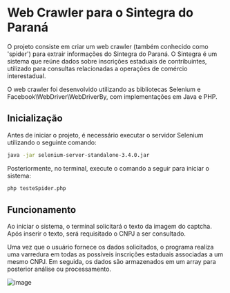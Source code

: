 # Web Crawler para o Sintegra do Paraná

O projeto consiste em criar um web crawler (também conhecido como 'spider') para extrair informações do Sintegra do Paraná. O Sintegra é um sistema que reúne dados sobre inscrições estaduais de contribuintes, utilizado para consultas relacionadas a operações de comércio interestadual.

O web crawler foi desenvolvido utilizando as bibliotecas Selenium e Facebook\WebDriver\WebDriverBy, com implementações em Java e PHP.

## Inicialização

Antes de iniciar o projeto, é necessário executar o servidor Selenium utilizando o seguinte comando:

```bash
java -jar selenium-server-standalone-3.4.0.jar
```

Posteriormente, no terminal, execute o comando a seguir para iniciar o sistema:

```bash
php testeSpider.php
```

## Funcionamento

Ao iniciar o sistema, o terminal solicitará o texto da imagem do captcha. Após inserir o texto, será requisitado o CNPJ a ser consultado.

Uma vez que o usuário fornece os dados solicitados, o programa realiza uma varredura em todas as possíveis inscrições estaduais associadas a um mesmo CNPJ. Em seguida, os dados são armazenados em um array para posterior análise ou processamento.

![image](https://github.com/GuilhermeJeske1006/testeSintegra/assets/97289331/a914dda4-1757-45bb-bb5c-5c8e0d4bae19)

